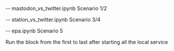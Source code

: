-- mastodon_vs_twitter.ipynb Scenario 1/2

-- station_vs_twitter.ipynb Scenario 3/4

-- epa.ipynb Scenario 5

Run the block from the first to last after starting all the local service




